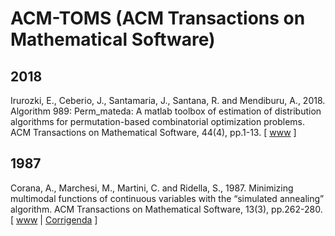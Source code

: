 # ACM-TOMS (ACM Transactions on Mathematical Software)

## 2018

Irurozki, E., Ceberio, J., Santamaria, J., Santana, R. and Mendiburu, A., 2018. Algorithm 989: Perm_mateda: A matlab toolbox of estimation of distribution algorithms for permutation-based combinatorial optimization problems. ACM Transactions on Mathematical Software, 44(4), pp.1-13. [ [www](https://dl.acm.org/doi/10.1145/3206429) ]

## 1987

Corana, A., Marchesi, M., Martini, C. and Ridella, S., 1987. Minimizing multimodal functions of continuous variables with the “simulated annealing” algorithm. ACM Transactions on Mathematical Software, 13(3), pp.262-280. [ [www](https://dl.acm.org/doi/abs/10.1145/29380.29864) | [Corrigenda](https://dl.acm.org/doi/10.1145/66888.356281) ]
